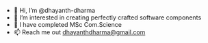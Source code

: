 - 👋 Hi, I’m @dhayanth-dharma
- 👀 I’m interested in creating perfectly crafted software components
- 🌱 I have completed MSc Com.Science
- 📫 Reach me out dhayanthdharma@gmail.com

<!---
dhayanth-dharma/dhayanth-dharma is a ✨ special ✨ repository because its `README.md` (this file) appears on your GitHub profile.
You can click the Preview link to take a look at your changes.
--->
